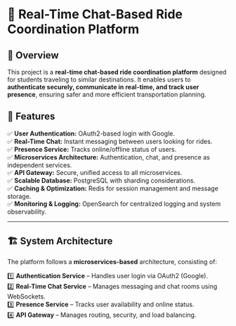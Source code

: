 # 🚗 Real-Time Chat-Based Ride Coordination Platform

## 📌 Overview
This project is a **real-time chat-based ride coordination platform** designed for students traveling to similar destinations. It enables users to **authenticate securely, communicate in real-time, and track user presence**, ensuring safer and more efficient transportation planning.

## 📜 Features
✅ **User Authentication:** OAuth2-based login with Google.  
✅ **Real-Time Chat:** Instant messaging between users looking for rides.  
✅ **Presence Service:** Tracks online/offline status of users.  
✅ **Microservices Architecture:** Authentication, chat, and presence as independent services.  
✅ **API Gateway:** Secure, unified access to all microservices.  
✅ **Scalable Database:** PostgreSQL with sharding considerations.  
✅ **Caching & Optimization:** Redis for session management and message storage.  
✅ **Monitoring & Logging:** OpenSearch for centralized logging and system observability.  

---

## 🏗️ **System Architecture**
The platform follows a **microservices-based** architecture, consisting of:  

1️⃣ **Authentication Service** – Handles user login via OAuth2 (Google).  
2️⃣ **Real-Time Chat Service** – Manages messaging and chat rooms using WebSockets.  
3️⃣ **Presence Service** – Tracks user availability and online status.  
4️⃣ **API Gateway** – Manages routing, security, and load balancing.  

